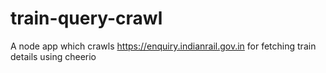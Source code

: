 # train-query-crawl
A node app which crawls https://enquiry.indianrail.gov.in for fetching train details using cheerio
